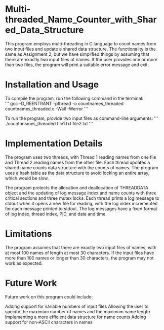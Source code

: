 # Multi-threaded_Name_Counter_with_Shared_Data_Structure
This program employs multi-threading in C language to count names from two input files and update a shared data structure. The functionality is the same as Assignment 2, but we have simplified things by assuming that there are exactly two input files of names. If the user provides one or more than two files, the program will print a suitable error message and exit.

# Installation and Usage
To compile the program, run the following command in the terminal:  
''' 
gcc -D_REENTRANT -pthread -o countnames_threaded countnames_threaded.c -Wall -Werror 
'''

To run the program, provide two input files as command-line arguments:
''' 
./countansmes_threaded file1.txt file2.txt 
'''

# Implementation Details
The program uses two threads, with Thread 1 reading names from one file and Thread 2 reading names from the other file. Each thread updates a shared name counts data structure with the counts of names. The program uses a hash table as the data structure to avoid locking an entire array, which would be slow.

The program protects the allocation and deallocation of THREADDATA object and the updating of log message index and name counts with three critical sections and three mutex locks. Each thread prints a log message to stdout when it opens a new file for reading, with the log index incremented for each message printed to stdout. The log messages have a fixed format of log index, thread index, PID, and date and time.

# Limitations
The program assumes that there are exactly two input files of names, with at most 100 names of length at most 30 characters. If the input files have more than 100 names or longer than 30 characters, the program may not work as expected.

# Future Work
Future work on this program could include:

Adding support for variable numbers of input files
Allowing the user to specify the maximum number of names and the maximum name length
Implementing a more efficient data structure for name counts
Adding support for non-ASCII characters in names
